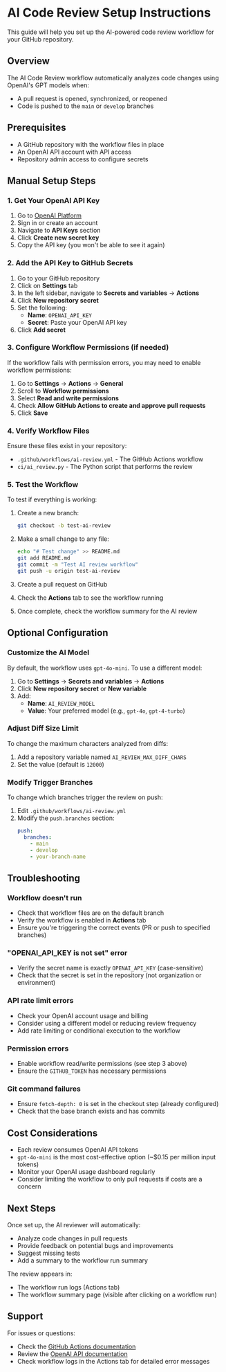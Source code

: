 # AI Code Review Setup Instructions

This guide will help you set up the AI-powered code review workflow for your GitHub repository.

## Overview

The AI Code Review workflow automatically analyzes code changes using OpenAI's GPT models when:
- A pull request is opened, synchronized, or reopened
- Code is pushed to the `main` or `develop` branches

## Prerequisites

- A GitHub repository with the workflow files in place
- An OpenAI API account with API access
- Repository admin access to configure secrets

## Manual Setup Steps

### 1. Get Your OpenAI API Key

1. Go to [OpenAI Platform](https://platform.openai.com/)
2. Sign in or create an account
3. Navigate to **API Keys** section
4. Click **Create new secret key**
5. Copy the API key (you won't be able to see it again)

### 2. Add the API Key to GitHub Secrets

1. Go to your GitHub repository
2. Click on **Settings** tab
3. In the left sidebar, navigate to **Secrets and variables** → **Actions**
4. Click **New repository secret**
5. Set the following:
   - **Name**: `OPENAI_API_KEY`
   - **Secret**: Paste your OpenAI API key
6. Click **Add secret**

### 3. Configure Workflow Permissions (if needed)

If the workflow fails with permission errors, you may need to enable workflow permissions:

1. Go to **Settings** → **Actions** → **General**
2. Scroll to **Workflow permissions**
3. Select **Read and write permissions**
4. Check **Allow GitHub Actions to create and approve pull requests**
5. Click **Save**

### 4. Verify Workflow Files

Ensure these files exist in your repository:
- `.github/workflows/ai-review.yml` - The GitHub Actions workflow
- `ci/ai_review.py` - The Python script that performs the review

### 5. Test the Workflow

To test if everything is working:

1. Create a new branch:
   ```bash
   git checkout -b test-ai-review
   ```

2. Make a small change to any file:
   ```bash
   echo "# Test change" >> README.md
   git add README.md
   git commit -m "Test AI review workflow"
   git push -u origin test-ai-review
   ```

3. Create a pull request on GitHub

4. Check the **Actions** tab to see the workflow running

5. Once complete, check the workflow summary for the AI review

## Optional Configuration

### Customize the AI Model

By default, the workflow uses `gpt-4o-mini`. To use a different model:

1. Go to **Settings** → **Secrets and variables** → **Actions**
2. Click **New repository secret** or **New variable**
3. Add:
   - **Name**: `AI_REVIEW_MODEL`
   - **Value**: Your preferred model (e.g., `gpt-4o`, `gpt-4-turbo`)

### Adjust Diff Size Limit

To change the maximum characters analyzed from diffs:

1. Add a repository variable named `AI_REVIEW_MAX_DIFF_CHARS`
2. Set the value (default is `12000`)

### Modify Trigger Branches

To change which branches trigger the review on push:

1. Edit `.github/workflows/ai-review.yml`
2. Modify the `push.branches` section:
   ```yaml
   push:
     branches:
       - main
       - develop
       - your-branch-name
   ```

## Troubleshooting

### Workflow doesn't run
- Check that workflow files are on the default branch
- Verify the workflow is enabled in **Actions** tab
- Ensure you're triggering the correct events (PR or push to specified branches)

### "OPENAI_API_KEY is not set" error
- Verify the secret name is exactly `OPENAI_API_KEY` (case-sensitive)
- Check that the secret is set in the repository (not organization or environment)

### API rate limit errors
- Check your OpenAI account usage and billing
- Consider using a different model or reducing review frequency
- Add rate limiting or conditional execution to the workflow

### Permission errors
- Enable workflow read/write permissions (see step 3 above)
- Ensure the `GITHUB_TOKEN` has necessary permissions

### Git command failures
- Ensure `fetch-depth: 0` is set in the checkout step (already configured)
- Check that the base branch exists and has commits

## Cost Considerations

- Each review consumes OpenAI API tokens
- `gpt-4o-mini` is the most cost-effective option (~$0.15 per million input tokens)
- Monitor your OpenAI usage dashboard regularly
- Consider limiting the workflow to only pull requests if costs are a concern

## Next Steps

Once set up, the AI reviewer will automatically:
- Analyze code changes in pull requests
- Provide feedback on potential bugs and improvements
- Suggest missing tests
- Add a summary to the workflow run summary

The review appears in:
- The workflow run logs (Actions tab)
- The workflow summary page (visible after clicking on a workflow run)

## Support

For issues or questions:
- Check the [GitHub Actions documentation](https://docs.github.com/en/actions)
- Review the [OpenAI API documentation](https://platform.openai.com/docs)
- Check workflow logs in the Actions tab for detailed error messages
